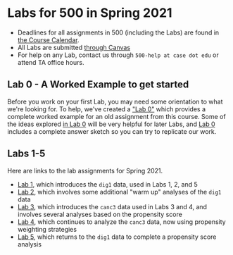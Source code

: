# Labs for 500 in Spring 2021

- Deadlines for all assignments in 500 (including the Labs) are found in [the Course Calendar](https://thomaselove.github.io/500/calendar.html).
- All Labs are submitted [through Canvas](https://canvas.case.edu/)
- For help on any Lab, contact us through `500-help at case dot edu` or attend TA office hours.

## Lab 0 - A Worked Example to get started

Before you work on your first Lab, you may need some orientation to what we're looking for. To help, we've created a ["Lab 0"](https://github.com/THOMASELOVE/500-2021/tree/master/labs/lab0) which provides a complete worked example for an old assignment from this course. Some of the ideas explored [in Lab 0](https://github.com/THOMASELOVE/500-2021/tree/master/labs/lab0) will be very helpful for later Labs, and [Lab 0](https://github.com/THOMASELOVE/500-2021/tree/master/labs/lab0) includes a complete answer sketch so you can try to replicate our work.

## Labs 1-5

Here are links to the lab assignments for Spring 2021.

- [Lab 1](https://github.com/THOMASELOVE/500-2021/tree/master/labs/lab1), which introduces the `dig1` data, used in Labs 1, 2, and 5
- [Lab 2](https://github.com/THOMASELOVE/500-2021/tree/master/labs/lab2), which involves some additional "warm up" analyses of the `dig1` data
- [Lab 3](https://github.com/THOMASELOVE/500-2021/tree/master/labs/lab3), which introduces the `canc3` data used in Labs 3 and 4, and involves several analyses based on the propensity score
- [Lab 4](https://github.com/THOMASELOVE/500-2021/tree/master/labs/lab4), which continues to analyze the `canc3` data, now using propensity weighting strategies
- [Lab 5](https://github.com/THOMASELOVE/500-2021/tree/master/labs/lab5), which returns to the `dig1` data to complete a propensity score analysis

